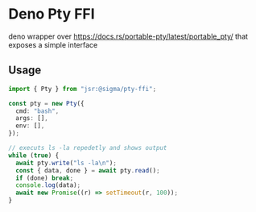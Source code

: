 # Deno Pty FFI

deno wrapper over https://docs.rs/portable-pty/latest/portable_pty/ that exposes
a simple interface

## Usage

```ts
import { Pty } from "jsr:@sigma/pty-ffi";

const pty = new Pty({
  cmd: "bash",
  args: [],
  env: [],
});

// executs ls -la repedetly and shows output
while (true) {
  await pty.write("ls -la\n");
  const { data, done } = await pty.read();
  if (done) break;
  console.log(data);
  await new Promise((r) => setTimeout(r, 100));
}
```
